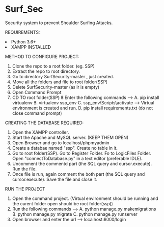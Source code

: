 # Surf_Sec

Security system to prevent Shoulder Surfing Attacks.

REQUIREMENTS:
<li> Python 3.6+ </li>
<li> XAMPP INSTALLED </li>

METHOD TO CONFIGURE PROJECT:
1. Clone the repo to a root folder. (eg. SSP)
2. Extract the repo to root directory.
3. Go to directory SurfSecurity-master , just created.
4. Move all the folders and file to root folder(SSP)
5. Delete SurfSecurity-master (as ir is empty)
6. Open Command Prompt
7. CD TO root folder(SSP)
8 Enter the following commands -->
  A. pip install virtualenv
  B. virtualenv ssp_env
  C. ssp_env\Scripts\activate
--> Virtual environment is created and run.
  D. pip install requirements.txt
(do not close command prompt)

CREATING THE DATABASE REQUIRED:
1. Open the XAMPP controller.
2. Start the Apache and MySQL server. (KEEP THEM OPEN)
3. Open Browser and go to localhost/phpmyadmin
4. Create a databae named "ssp". Create no table in it.
5. Go to root folder(SSP). Go to Register Folder. Fo to LogicFiles Folder. Open "connectToDatabase.py" in a text editor (preferable IDLE).
6. Uncomment the commentd part (the SQL query and cursor.execute). Run the file.
7. Once file is run, again comment the both part (the SQL query and cursor.execute). Save the file and close it.

RUN THE PROJECT
1. Open the command project. (Virtual environment should be running and the curent folder open should be root folder(ssp))
2. Run the following commands -->
  A. python manage.py makemigrations
  B. python manage.py migrate
  C. python manage.py runserver
3. Open browser and enter the url --> localhost:8000/login
 
